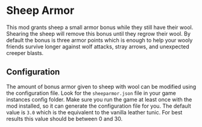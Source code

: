 # Sheep Armor

This mod grants sheep a small armor bonus while they still have their wool. Shearing the sheep will remove this bonus until they regrow their wool. By default the bonus is three armor points which is enough to help your wooly friends survive longer against wolf attacks, stray arrows, and unexpected creeper blasts.

## Configuration

The amount of bonus armor given to sheep with wool can be modified using the configuration file. Look for the `sheeparmor.json` file in your game instances config folder. Make sure you run the game at least once with the mod installed, so it can generate the configuration file for you. The default value is `3.0` which is the equivalent to the vanilla leather tunic. For best results this value should be between 0 and 30.